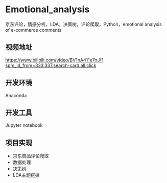 # Emotional_analysis
京东评论，情感分析，LDA，决策树，评论爬取，Python，emotional analysis of e-commerce comments
## 视频地址
https://www.bilibili.com/video/BV1nA411e7nJ/?spm_id_from=333.337.search-card.all.click
## 开发环境
Anaconda
## 开发工具
Jupyter notebook
## 项目实现
- 京东商品评论爬取
- 数据处理
- 决策树
- LDA主题挖掘
